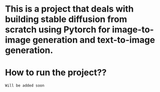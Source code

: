 # This is a project that deals with building stable diffusion from scratch using Pytorch for image-to-image generation and text-to-image generation. 


# How to run the project?? 


`Will be added soon`
